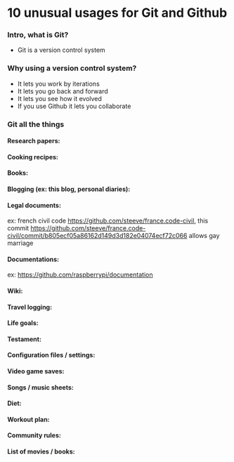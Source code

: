 # 10 unusual usages for Git and Github

### Intro, what is Git?

- Git is a version control system

### Why using a version control system?

- It lets you work by iterations
- It lets you go back and forward
- It lets you see how it evolved
- If you use Github it lets you collaborate


### Git all the things

#### Research papers:

#### Cooking recipes:

#### Books:
 
#### Blogging (ex: this blog, personal diaries):

#### Legal documents:
	
ex: french civil code https://github.com/steeve/france.code-civil, this commit https://github.com/steeve/france.code-civil/commit/b805ecf05a86162d149d3d182e04074ecf72c066 allows gay marriage
 
#### Documentations:

ex: https://github.com/raspberrypi/documentation

#### Wiki:

#### Travel logging:

#### Life goals:

#### Testament:

#### Configuration files / settings:

#### Video game saves:

#### Songs / music sheets:

#### Diet:

#### Workout plan:

#### Community rules:

#### List of movies / books:
